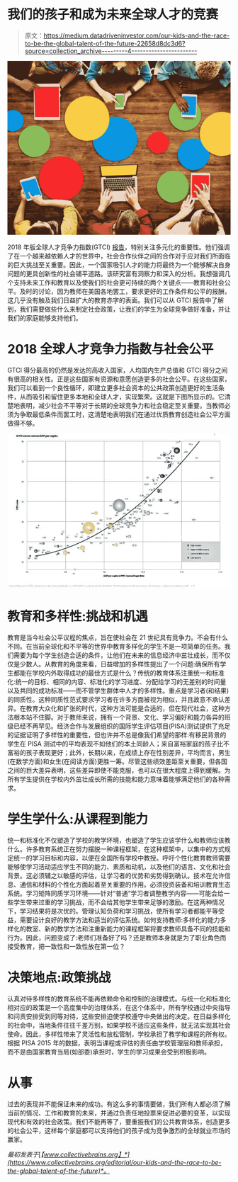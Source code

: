 # 我们的孩子和成为未来全球人才的竞赛

> 原文：<https://medium.datadriveninvestor.com/our-kids-and-the-race-to-be-the-global-talent-of-the-future-22658d8dc3d6?source=collection_archive---------4----------------------->

![](img/e8d5716112811b92c7e6fcdb71ca3476.png)

2018 年版全球人才竞争力指数(GTCI) [报告](https://gtcistudy.com/wp-content/uploads/2018/01/GTCI-2018-web.r1-1.pdf)，特别关注多元化的重要性。他们强调了在一个越来越依赖人才的世界中，社会合作伙伴之间的合作对于应对我们所面临的巨大挑战至关重要。因此，一个国家吸引人才的能力将最终为一个能够解决自身问题的更具创新性的社会铺平道路。该研究富有洞察力和深入的分析。我想强调几个支持未来工作和教育以及使我们的社会更可持续的两个关键点——教育和社会公平。及时的讨论，因为教师在美国各地罢工，要求更好的工作条件和公平的报酬，这几乎没有触及我们日益扩大的教育赤字的表面。我们可以从 GTCI 报告中了解到，我们需要做些什么来制定社会政策，让我们的学生为全球竞争做好准备，并让我们的家庭能够支持他们。

# 2018 全球人才竞争力指数与社会公平

GTCI 得分最高的仍然是发达的高收入国家，人均国内生产总值和 GTCI 得分之间有很高的相关性。正是这些国家有资源和意愿创造更多的社会公平。在这些国家，我们可以看到一个良性循环，即建立更多社会资本的公共政策创造更好的生活条件，从而吸引和留住更多本地和全球人才，实现繁荣。这就是下图所显示的。它清楚地表明，减少社会不平等对于长期的全球竞争力和社会稳定至关重要。当教师必须为争取最低条件而罢工时，这清楚地表明我们在通过优质教育创造社会公平方面做得不够。

![](img/8d52bc29ab027b3cc8372b2ac70454bd.png)

# 教育和多样性:挑战和机遇

教育是当今社会公平议程的焦点，旨在使社会在 21 世纪具有竞争力。不会有什么不同。在当前全球化和不平等的世界中教育多样化的学生不是一项简单的任务。我们需要为每个学生创造合适的条件，让他们在未来的信息经济中茁壮成长，而不仅仅是少数人。从教育的角度来看，日益增加的多样性提出了一个问题:确保所有学生都能在学校内外取得成功的最佳方式是什么？传统的教育体系注重统一和标准化:统一的目标、相同的内容、标准化的学习进度、分配给学习的无差别的时间量以及共同的成功标准——而不管学生群体中人才的多样性。重点是学习者(和结果)的同质性。这种同质性范式要求学习者在许多方面被视为相似，并且故意不承认差异。在教育大众化和扩张的时代，这种方法可能是合适的，但在现代社会，这种方法根本站不住脚。对于教师来说，拥有一个背景、文化、学习偏好和能力各异的班级已经不再罕见。经济合作与发展组织的国际学生评估项目(PISA)测试提供了充足的证据证明了多样性的重要性，但也许并不总是像我们希望的那样:有移民背景的学生在 PISA 测试中的平均表现不如他们的本土同龄人；来自富裕家庭的孩子比不富裕的孩子表现更好；此外，长期以来，在成绩上存在性别差异，平均而言，男生(在数学方面)和女生(在阅读方面)更胜一筹。尽管这些绩效差距至关重要，但各国之间的巨大差异表明，这些差异即使不能克服，也可以在很大程度上得到缓解。为所有学生提供在学校内外茁壮成长所需的技能和能力意味着能够满足他们的各种需求。

# 学生学什么:从课程到能力

统一和标准化不仅塑造了学校的教学环境，也塑造了学生应该学什么和教师应该教什么。许多教育系统正在努力摆脱一种课程框架，在这种框架中，以集中的方式规定统一的学习目标和内容，以便在全国所有学校中教授。呼吁个性化教育教师需要能够使学习活动适应学生不同的能力、素质和动机，以及他们的语言、文化和社会背景。这必须辅之以敏感的评估，让学习者的优势和劣势得到确认。技术在允许信息、通信和材料的个性化方面起着至关重要的作用。必须投资装备和培训教育生态系统。学习矩阵同质学习环境——针对“普通”学习者调整教学内容——可能会给一些学生带来过重的学习挑战，而不会给其他学生带来足够的激励。在这两种情况下，学习结果将是次优的。管理认知负荷和学习挑战，使所有学习者都能平等受益，需要设计良好的教学方法和适当的评估系统。如何支持教师:多样化的能力多样化的教室、新的教学方法和注重新能力的课程框架将要求教师具备不同的技能和行为。因此，问题变成了:老师们准备好了吗？还是教师本身就是为了职业角色而接受教育，把一致性和一致性放在第一位？

# 决策地点:政策挑战

认真对待多样性的教育系统不能再依赖命令和控制的治理模式。与统一化和标准化相对应的政策是一个高度集中的治理体系，在这个体系中，所有学校通过中央指导和问责安排受到同等对待，这些安排迫使学校遵守中央做出的决定。在日益多样化的社会中，当地条件往往千差万别，如果学校不适应这些条件，就无法实现其社会使命。因此，多样性带来了灵活性和放松管制，学校承担了教学和课程的所有权。根据 PISA 2015 年的数据，表明当课程或评估的责任由学校管理层和教师承担，而不是由国家教育当局(如部委)承担时，学生的学习成果会受到积极影响。

# 从事

过去的表现并不能保证未来的成功。有这么多的事情要做，我们所有人都必须了解当前的情况、工作和教育的未来，并通过负责任地投票来促进必要的变革，以实现现代和有效的社会政策。我们不能再等了，要重振我们的公共教育体系，创造更多的社会公平，这样每个家庭都可以支持他们的孩子成为竞争激烈的全球就业市场的赢家。

*最初发表于*[*【www.collectivebrains.org】*](https://www.collectivebrains.org/editorial/our-kids-and-the-race-to-be-the-global-talent-of-the-future)*。*
